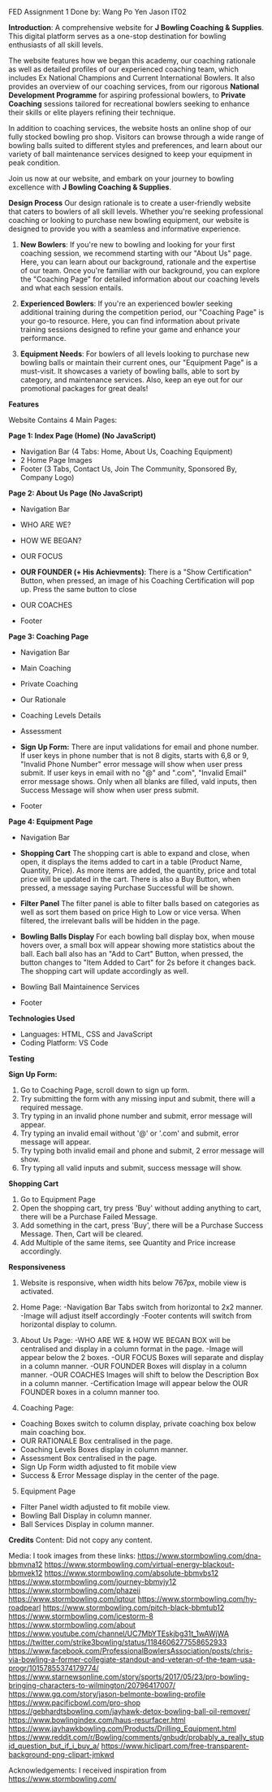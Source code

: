 FED Assignment 1
Done by: Wang Po Yen Jason IT02

**Introduction**: A comprehensive website for **J Bowling Coaching & Supplies**. This digital platform serves as a one-stop destination for bowling enthusiasts of all skill levels.

The website features how we began this academy, our coaching rationale as well as detailed profiles of our experienced coaching team, which includes Ex National Champions and Current International Bowlers. It also provides an overview of our coaching services, from our rigorous **National Development Programme** for aspiring professional bowlers, to **Private Coaching** sessions tailored for recreational bowlers seeking to enhance their skills or elite players refining their technique.

In addition to coaching services, the website hosts an online shop of our fully stocked bowling pro shop. Visitors can browse through a wide range of bowling balls suited to different styles and preferences, and learn about our variety of ball maintenance services designed to keep your equipment in peak condition.

Join us now at our website, and embark on your journey to bowling excellence with **J Bowling Coaching & Supplies**.


**Design Process**
Our design rationale is to create a user-friendly website that caters to bowlers of all skill levels. Whether you're seeking professional coaching or looking to purchase new bowling equipment, our website is designed to provide you with a seamless and informative experience.

1. **New Bowlers**: If you're new to bowling and looking for your first coaching session, we recommend starting with our "About Us" page. Here, you can learn about our background, rationale and the expertise of our team. Once you're familiar with our background, you can explore the "Coaching Page" for detailed information about our coaching levels and what each session entails.

2. **Experienced Bowlers**: If you're an experienced bowler seeking additional training during the competition period, our "Coaching Page" is your go-to resource. Here, you can find information about private training sessions designed to refine your game and enhance your performance.

3. **Equipment Needs**: For bowlers of all levels looking to purchase new bowling balls or maintain their current ones, our "Equipment Page" is a must-visit. It showcases a variety of bowling balls, able to sort by category, and maintenance services. Also, keep an eye out for our promotional packages for great deals!


**Features**

Website Contains 4 Main Pages:

**Page 1: Index Page (Home) (No JavaScript)**
- Navigation Bar (4 Tabs: Home, About Us, Coaching Equipment)
- 2 Home Page Images
- Footer (3 Tabs, Contact Us, Join The Community, Sponsored By, Company Logo)

**Page 2: About Us Page (No JavaScript)**
- Navigation Bar
- WHO ARE WE?
- HOW WE BEGAN?
- OUR FOCUS
- **OUR FOUNDER (+ His Achievments)**: There is a "Show Certification" Button, when pressed, an image of his Coaching Certification will pop up. Press the same button to close

- OUR COACHES
- Footer

**Page 3: Coaching Page**
- Navigation Bar
- Main Coaching 
- Private Coaching
- Our Rationale
- Coaching Levels Details
- Assessment

- **Sign Up Form:** There are input validations for email and phone number. If user keys in phone number that is not 8 digits, starts with 6,8 or 9, "Invalid Phone Number" error message will show when user press submit. If user keys in email with no "@" and ".com", "Invalid Email" error message shows. Only when all blanks are filled, vald inputs, then Success Message will show when user press submit.

- Footer

**Page 4: Equipment Page**
- Navigation Bar

- **Shopping Cart** The shopping cart is able to expand and close, when open, it displays the items added to cart in a table (Product Name, Quantity, Price). As more items are added, the quantity, price and total price will be updated in the cart. There is also a Buy Button, when pressed, a message saying Purchase Successful will be shown.

- **Filter Panel** The filter panel is able to filter balls based on categories as well as sort them based on price High to Low or vice versa. When filtered, the irrelevant balls will be hidden in the page.

- **Bowling Balls Display** For each bowling ball display box, when mouse hovers over, a small box will appear showing more statistics about the ball. Each ball also has an "Add to Cart" Button, when pressed, the button changes to "Item Added to Cart" for 2s before it changes back. The shopping cart will update accordingly as well.

- Bowling Ball Maintainence Services

- Footer


**Technologies Used**
- Languages: HTML, CSS and JavaScript
- Coding Platform: VS Code


**Testing**

**Sign Up Form:** 
1. Go to Coaching Page, scroll down to sign up form.
2. Try submitting the form with any missing input and submit, there will a required message.
3. Try typing in an invalid phone number and submit, error message will appear.
4. Try typing an invalid email without '@' or '.com' and submit, error message will appear.
5. Try typing both invalid email and phone and submit, 2 error message will show.
6. Try typing all valid inputs and submit, success message will show.

**Shopping Cart**
1. Go to Equipment Page
2. Open the shopping cart, try press 'Buy' without adding anything to cart, there will be a Purchase Failed Message.
3. Add something in the cart, press 'Buy', there will be a Purchase Success Message. Then, Cart will be cleared.
4. Add Multiple of the same items, see Quantity and Price increase accordingly. 

**Responsiveness**
1. Website is responsive, when width hits below 767px, mobile view is activated.

2. Home Page: 
-Navigation Bar Tabs switch from horizontal to 2x2 manner.
-Image will adjust itself accordingly
-Footer contents will switch from horizontal display to column.

3. About Us Page:
-WHO ARE WE & HOW WE BEGAN BOX will be centralised and display in a column format in the page.
-Image will appear below the 2 boxes.
-OUR FOCUS Boxes will separate and display in a column manner.
-OUR FOUNDER Boxes will display in a column manner.
-OUR COACHES Images will shift to below the Description Box in a column manner.
-Certification Image will appear below the OUR FOUNDER boxes in a column manner too.

4. Coaching Page:
- Coaching Boxes switch to column display, private coaching box below main coaching box.
- OUR RATIONALE Box centralised in the page.
- Coaching Levels Boxes display in column manner.
- Assessment Box centralised in the page.
- Sign Up Form width adjusted to fit mobile view
- Success & Error Message display in the center of the page.

5. Equipment Page

- Filter Panel width adjusted to fit mobile view.
- Bowling Ball Display in column manner.
- Ball Services Display in column manner.



**Credits**
Content:
Did not copy any content.

Media:
I took images from these links:
https://www.stormbowling.com/dna-bbmvna12
https://www.stormbowling.com/virtual-energy-blackout-bbmvek12
https://www.stormbowling.com/absolute-bbmvbs12
https://www.stormbowling.com/journey-bbmvjy12
https://www.stormbowling.com/phazeii
https://www.stormbowling.com/iqtour
https://www.stormbowling.com/hy-roadpearl
https://www.stormbowling.com/pitch-black-bbmtub12
https://www.stormbowling.com/icestorm-8
https://www.stormbowling.com/about
https://www.youtube.com/channel/UC7MbYTEskjbg31t_1wAWjWA
https://twitter.com/strike3bowling/status/1184606277558652933
https://www.facebook.com/ProfessionalBowlersAssociation/posts/chris-via-bowling-a-former-collegiate-standout-and-veteran-of-the-team-usa-progr/10157855374179774/
https://www.starnewsonline.com/story/sports/2017/05/23/pro-bowling-bringing-characters-to-wilmington/20796417007/
https://www.gq.com/story/jason-belmonte-bowling-profile
https://www.pacificbowl.com/pro-shop
https://gebhardtsbowling.com/jayhawk-detox-bowling-ball-oil-remover/
https://www.bowlingindex.com/haus-resurfacer.html
https://www.jayhawkbowling.com/Products/Drilling_Equipment.html
https://www.reddit.com/r/Bowling/comments/gnbudr/probably_a_really_stupid_question_but_if_i_buy_a/
https://www.hiclipart.com/free-transparent-background-png-clipart-jmkwd



Acknowledgements:
I received inspiration from https://www.stormbowling.com/


